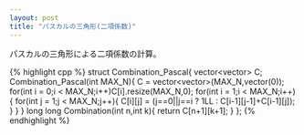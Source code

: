 ```yaml
---
layout: post
title: "パスカルの三角形(二項係数)"
---
```

パスカルの三角形による二項係数の計算。

{% highlight cpp %}
struct Combination_Pascal{
   vector<vector<long long>> C;
   Combination_Pascal(int MAX_N){
      C = vector<vector<long long>>(MAX_N,vector<long long>(0));
      for(int i = 0;i < MAX_N;i++)C[i].resize(MAX_N,0);
      for(int i = 1;i < MAX_N;i++){
          for(int j = 1;j < MAX_N;j++){
              C[i][j] = (j==0||j==i ? 1LL : C[i-1][j-1]+C[i-1][j]);
          }
      }
   }
   long long Combination(int n,int k){
       return C[n+1][k+1];
   }
};
{% endhighlight %}
